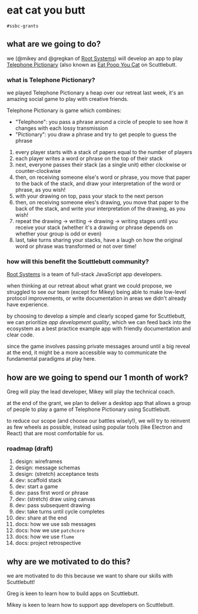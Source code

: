 # eat cat you butt

`#ssbc-grants`

## what are we going to do?

we (@mikey and @gregkan of [Root Systems](https://rootsystems.nz)) will develop an app to play [Telephone Pictionary](https://creightoncreation.wordpress.com/2013/07/28/telephone-pictionary-art-a-great-party-game-with-or-without-drinking/) (also known as [Eat Poop You Cat](http://www.annarbor.com/entertainment/eat-poop-you-cat-telestrations-review/) on Scuttlebutt.

### what is Telephone Pictionary?

we played Telephone Pictionary a heap over our retreat last week, it's an amazing social game to play with creative friends.

Telephone Pictionary is game which combines:

- "Telephone": you pass a phrase around a circle of people to see how it changes with each lossy transmission
- "Pictionary": you draw a phrase and try to get people to guess the phrase

1. every player starts with a stack of papers equal to the number of players
1. each player writes a word or phrase on the top of their stack
1. next, everyone passes their stack (as a single unit) either clockwise or counter-clockwise
1. then, on receiving someone else's word or phrase, you move that paper to the back of the stack, and draw your interpretation of the word or phrase, as you wish!
1. with your drawing on top, pass your stack to the next person
1. then, on receiving someone eles's drawing, you move that paper to the back of the stack, and write your interpretation of the drawing, as you wish!
1. repeat the drawing -> writing -> drawing -> writing stages until you receive your stack (whether it's a drawing or phrase depends on whether your group is odd or even)
1. last, take turns sharing your stacks, have a laugh on how the original word or phrase was transformed or not over time!

### how will this benefit the Scuttlebutt community?

[Root Systems](https://rootsystems.nz) is a team of full-stack JavaScript app developers.

when thinking at our retreat about what grant we could propose, we struggled to see our team (except for Mikey) being able to make low-level protocol improvements, or write documentation in areas we didn't already have experience.

by choosing to develop a simple and clearly scoped game for Scuttlebutt, we can prioritize _app development quality_, which we can feed back into the ecosystem as a best practice example app with friendly documentation and clear code.

since the game involves passing private messages around until a big reveal at the end, it might be a more accessible way to communicate the fundamental paradigms at play here.

## how are we going to spend our 1 month of work?

Greg will play the lead developer, Mikey will play the technical coach.

at the end of the grant, we plan to deliver a desktop app that allows a group of people to play a game of Telephone Pictionary using Scuttlebutt.

to reduce our scope (and choose our battles wisely!), we will try to reinvent as few wheels as possible, instead using popular tools (like Electron and React) that are most comfortable for us.

### roadmap (draft)

1. design: wireframes
1. design: message schemas
1. design: (stretch) acceptance tests
1. dev: scaffold stack
1. dev: start a game
1. dev: pass first word or phrase
1. dev: (stretch) draw using canvas
1. dev: pass subsequent drawing
1. dev: take turns until cycle completes
1. dev: share at the end
1. docs: how we use ssb messages
1. docs: how we use `patchcore`
1. docs: how we use `flume`
1. docs: project retrospective

## why are we motivated to do this?

we are motivated to do this because we want to share our skills with Scuttlebutt!

Greg is keen to learn how to build apps on Scuttlebutt.

Mikey is keen to learn how to support app developers on Scuttlebutt.
